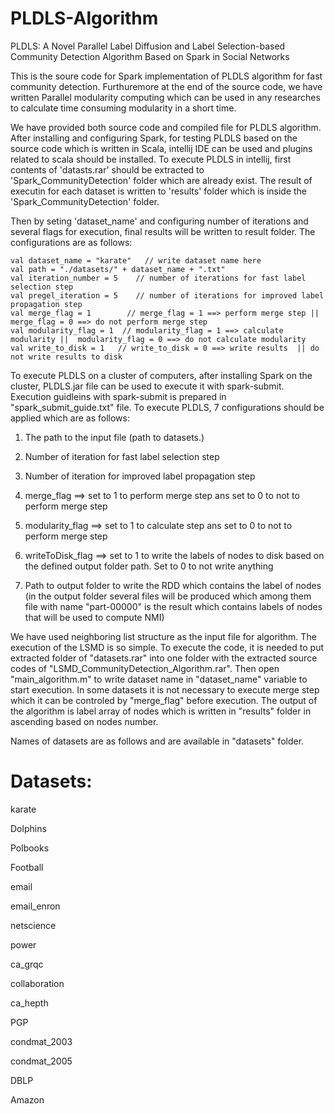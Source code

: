 # PLDLS-Algorithm
PLDLS: A Novel Parallel Label Diffusion and Label Selection-based Community Detection Algorithm Based on Spark in Social Networks

This is the soure code for Spark implementation of PLDLS algorithm for fast community detection. Furthuremore at the end of the source code, we have written Parallel modularity computing which can be used in any researches to calculate time consuming modularity in a short time.

We have provided both source code and compiled file for PLDLS algorithm. After installing and configuring Spark, for testing PLDLS based on the source code which is written in Scala, intellij IDE can be used and plugins related to scala should be installed. To execute PLDLS in intellij, first contents of 'datasts.rar' should be extracted to 'Spark_CommunityDetection' folder which are already exist. The result of executin for each dataset is written to 'results' folder which is inside the 'Spark_CommunityDetection' folder.

Then by seting 'dataset_name' and configuring number of iterations and several flags for execution, final results will be written to result folder. The configurations are as follows:

    val dataset_name = "karate"   // write dataset name here
    val path = "./datasets/" + dataset_name + ".txt"
    val iteration_number = 5    // number of iterations for fast label selection step
    val pregel_iteration = 5    // number of iterations for improved label propagation step
    val merge_flag = 1        // merge_flag = 1 ==> perform merge step ||  merge_flag = 0 ==> do not perform merge step
    val modularity_flag = 1  // modularity_flag = 1 ==> calculate modularity ||  modularity_flag = 0 ==> do not calculate modularity
    val write_to_disk = 1   // write_to_disk = 0 ==> write results  || do not write results to disk
    

To execute PLDLS on a cluster of computers, after installing Spark on the cluster, PLDLS.jar file can be used to execute it with spark-submit. Execution guidleins with spark-submit is prepared in "spark_submit_guide.txt" file. To execute PLDLS, 7 configurations should be applied which are as follows:

1) The path to the input file (path to datasets.)

2) Number of iteration for fast label selection step

3) Number of iteration for improved label propagation step

4) merge_flag      ==> set to 1 to perform merge step ans set to 0 to not to perform merge step

5) modularity_flag ==> set to 1 to calculate step ans set to 0 to not to perform merge step

6) writeToDisk_flag ==> set to 1 to write the labels of nodes to disk based on the defined output folder path. Set to 0 to not write anything

7) Path to output folder to write the RDD which contains the label of nodes (in the output folder several files will be produced which among them file with name "part-00000" is the result which contains labels of nodes that will be used to compute NMI)



We have used neighboring list structure as the input file for algorithm. The execution of the LSMD is so simple. To execute the code, it is needed to put extracted folder of "datasets.rar" into one folder with the extracted source codes of "LSMD_CommunityDetection_Algorithm.rar". Then open "main_algorithm.m" to write dataset name in "dataset_name" variable to start execution. In some datasets it is not necessary to execute merge step which it can be controled by "merge_flag" before execution. The output of the algorithm is label array of nodes which is written in "results" folder in ascending based on nodes number.


Names of datasets are as follows and are available in "datasets" folder.

# Datasets:

karate

Dolphins

Polbooks

Football

email

email_enron

netscience

power

ca_grqc

collaboration

ca_hepth

PGP

condmat_2003

condmat_2005

DBLP

Amazon
